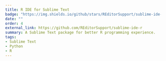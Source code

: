 ```yaml
---
title: R IDE for Sublime Text
badge: "https://img.shields.io/github/stars/REditorSupport/sublime-ide-r.svg?style=social&label=Star"
date: ""
order: 4
external_link: https://github.com/REditorSupport/sublime-ide-r
summary: A Sublime Text package for better R programming experience.
tags:
- Sublime Text
- Python
- R
---
```

